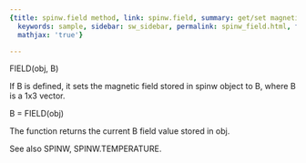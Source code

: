 ```yaml
---
{title: spinw.field method, link: spinw.field, summary: get/set magnetic field value,
  keywords: sample, sidebar: sw_sidebar, permalink: spinw_field.html, folder: spinw,
  mathjax: 'true'}

---
```

 
FIELD(obj, B)
 
If B is defined, it sets the magnetic field stored in spinw object to B,
where B is a 1x3 vector.
 
B = FIELD(obj)
 
The function returns the current B field value stored in obj.
 
See also SPINW, SPINW.TEMPERATURE.
 

